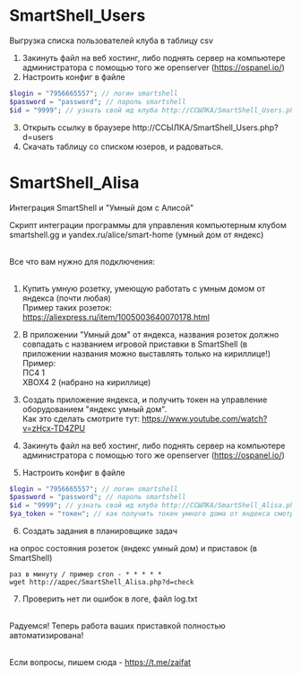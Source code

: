 # SmartShell_Users
Выгрузка списка пользователей клуба в таблицу csv

1. Закинуть файл на веб хостинг, либо поднять сервер на компьютере администратора с помощью того же openserver (https://ospanel.io/)
2. Настроить конфиг в файле

```PHP
$login = "7956665557"; // логин smartshell
$password = "password"; // пароль smartshell
$id = "9999"; // узнать свой ид клуба http://ССЫЛКА/SmartShell_Users.php?d=clubs
```
3. Открыть ссылку в браузере http://ССЫЛКА/SmartShell_Users.php?d=users
4. Скачать таблицу со списком юзеров, и радоваться.


# SmartShell_Alisa
Интеграция SmartShell и "Умный дом с Алисой"

Скрипт интеграции программы для управления компьютерным клубом smartshell.gg и yandex.ru/alice/smart-home (умный дом от яндекс)<br><br>

Все что вам нужно для подключения:<br><br>

1. Купить умную розетку, умеющую работать с умным домом от яндекса (почти любая)<br>
Пример таких розеток:<br>
https://aliexpress.ru/item/1005003640070178.html

2. В приложении "Умный дом" от яндекса, названия розеток должно совпадать с названием игровой приставки в SmartShell (в приложении названия можно выставлять только на кириллице!)<br>
Пример:<br>
ПС4 1<br>
ХВОХ4 2 (набрано на кириллице)

3. Создать приложение яндекса, и получить токен на управление оборудованием "яндекс умный дом".<br>
Как это сделать смотрите тут: https://www.youtube.com/watch?v=zHcx-TD4ZPU

4. Закинуть файл на веб хостинг, либо поднять сервер на компьютере администратора с помощью того же openserver (https://ospanel.io/)

5. Настроить конфиг в файле

```PHP
$login = "7956665557"; // логин smartshell
$password = "password"; // пароль smartshell
$id = "9999"; // узнать свой ид клуба http://ССЫЛКА/SmartShell_Alisa.php?d=clubs
$ya_token = "токен"; // как получить токен умного дома от яндекса смотрите http://www.youtube.com/watch?v=zHcx-TD4ZPU
```


6. Создать задания в планировщике задач

на опрос состояния розеток (яндекс умный дом) и приставок (в SmartShell)<br>

``
раз в минуту / пример cron - * * * * *
``
<br>
``
wget http://адрес/SmartShell_Alisa.php?d=check
``

7. Проверить нет ли ошибок в логе, файл log.txt<br><br>

Радуемся! Теперь работа ваших приставкой полностью автоматизирована!<br><br>


Если вопросы, пишем сюда - https://t.me/zaifat
